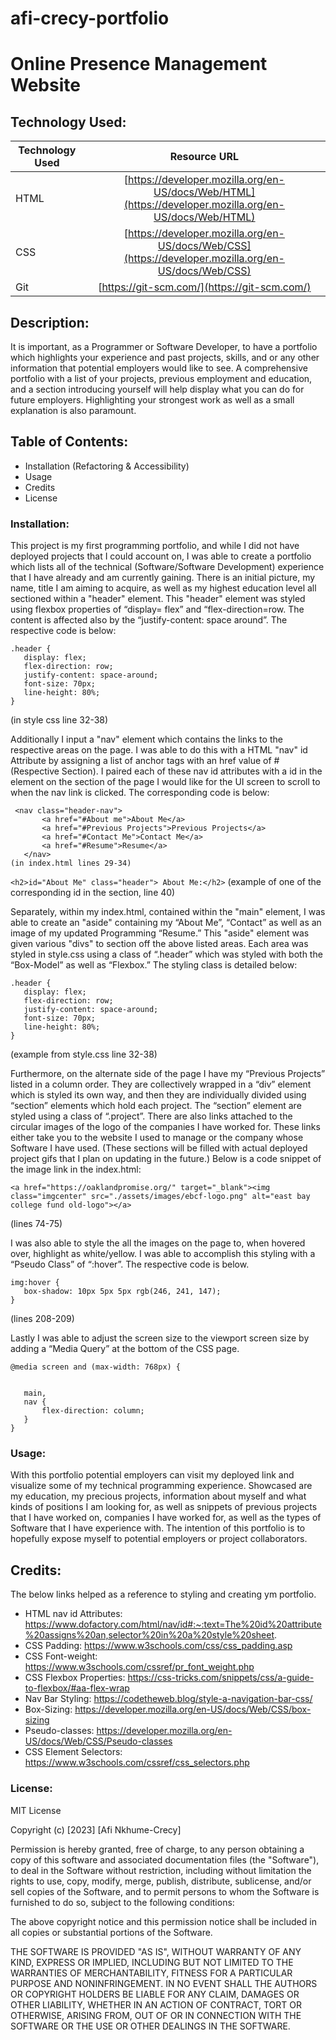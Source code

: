 # afi-crecy-portfolio 

# Online Presence Management Website

## Technology Used:
| Technology Used         | Resource URL           | 
| ------------- |:-------------:| 
| HTML    | [https://developer.mozilla.org/en-US/docs/Web/HTML](https://developer.mozilla.org/en-US/docs/Web/HTML) | 
| CSS     | [https://developer.mozilla.org/en-US/docs/Web/CSS](https://developer.mozilla.org/en-US/docs/Web/CSS)      |   
| Git | [https://git-scm.com/](https://git-scm.com/)     | 

## Description: 

[Visit Deployed Site]: XXX

It is important, as a Programmer or Software Developer, to have a portfolio which highlights your experience and past projects, skills, and or any other information that potential employers would like to see. A comprehensive portfolio with a list of your projects, previous employment and education, and a section introducing yourself will help display what you can do for future employers. Highlighting your strongest work as well as a small explanation is also paramount.


## Table of Contents: 
* Installation (Refactoring & Accessibility)
* Usage
* Credits 
* License


### Installation: 
 This project is my first programming portfolio, and while I did not have deployed projects that I could account on, I was able to create a portfolio which lists all of the technical (Software/Software Development) experience that I have already and am currently gaining. There is an initial picture, my name, title I am aiming to acquire, as well as my highest education level all sectioned within a "header" element. This "header" element was styled using flexbox properties of “display= flex” and “flex-direction=row. The content is affected also by the “justify-content: space around”. The respective code is below:

```
.header {
   display: flex;
   flex-direction: row;
   justify-content: space-around;
   font-size: 70px;
   line-height: 80%;
}
```
(in style css line 32-38)

Additionally I input a "nav" element which contains the links to the respective areas on the page. I was able to do this with a HTML "nav" id Attribute by assigning a list of anchor tags with an href value of #(Respective Section). I paired each of these nav id attributes with a id in the element on the section of the page I would like for the UI screen to scroll to when the nav link is clicked. The corresponding code is below: 

```
 <nav class="header-nav">
       <a href="#About me">About Me</a>
       <a href="#Previous Projects">Previous Projects</a>
       <a href="#Contact Me">Contact Me</a>
       <a href="#Resume">Resume</a>
   </nav>
(in index.html lines 29-34) 
```


`<h2>id="About Me" class="header"> About Me:</h2>`
(example of one of the corresponding id in the section, line 40)


Separately, within my index.html, contained within the "main" element, I was able to create an "aside" containing my “About Me”, “Contact” as well as an image of my updated Programming “Resume.” This "aside" element was given various "divs" to section off the above listed areas. Each area was styled in style.css using a class of “.header” which was styled with both the “Box-Model” as well as “Flexbox.” The styling class is detailed below: 

```
.header {
   display: flex;
   flex-direction: row;
   justify-content: space-around;
   font-size: 70px;
   line-height: 80%;
}
```
(example from style.css line 32-38)

Furthermore, on the alternate side of the page I have my “Previous Projects” listed in a column order. They are collectively wrapped in a “div” element which is styled its own way, and then they are individually divided using “section” elements which hold each project. The “section” element are styled using a class of “.project”. There are also links attached to the circular images of the logo of the companies I have worked for. These links either take you to the website I used to manage or the company whose Software I have used. (These sections will be filled with actual deployed project gifs that I plan on updating in the future.) Below is a code snippet of the image link in the index.html: 

```
<a href="https://oaklandpromise.org/" target="_blank"><img class="imgcenter" src="./assets/images/ebcf-logo.png" alt="east bay college fund old-logo"></a>
```
(lines 74-75)

I was also able to style the all the images on the page to, when hovered over, highlight as white/yellow. I was able to accomplish this styling with a “Pseudo Class” of “:hover”. The respective code is below. 

```
img:hover {
   box-shadow: 10px 5px 5px rgb(246, 241, 147);
}
```
(lines 208-209)

Lastly I was able to adjust the screen size to the viewport screen size by adding a “Media Query” at the bottom of the CSS page. 

```
@media screen and (max-width: 768px) {


   main,
   nav {
       flex-direction: column;
   }
}
```



### Usage: 
With this portfolio potential employers can visit my deployed link and visualize some of my technical programming experience. Showcased are my education, my precious projects, information about myself and what kinds of positions I am looking for, as well as snippets of previous projects that I have worked on, companies I have worked for, as well as the types of Software that I have experience with. The intention of this portfolio is to hopefully expose myself to potential employers or project collaborators. 


## Credits:
The below links helped as a reference to styling and creating ym portfolio. 

* HTML nav id Attributes: https://www.dofactory.com/html/nav/id#:~:text=The%20id%20attribute%20assigns%20an,selector%20in%20a%20style%20sheet. 
* CSS Padding: https://www.w3schools.com/css/css_padding.asp 
* CSS Font-weight: https://www.w3schools.com/cssref/pr_font_weight.php 
* CSS Flexbox Properties: https://css-tricks.com/snippets/css/a-guide-to-flexbox/#aa-flex-wrap 
* Nav Bar Styling: https://codetheweb.blog/style-a-navigation-bar-css/ 
* Box-Sizing: https://developer.mozilla.org/en-US/docs/Web/CSS/box-sizing 
* Pseudo-classes: https://developer.mozilla.org/en-US/docs/Web/CSS/Pseudo-classes 
* CSS Element Selectors: https://www.w3schools.com/cssref/css_selectors.php 

### License:
MIT License

Copyright (c) [2023] [Afi Nkhume-Crecy]

Permission is hereby granted, free of charge, to any person obtaining a copy
of this software and associated documentation files (the "Software"), to deal
in the Software without restriction, including without limitation the rights
to use, copy, modify, merge, publish, distribute, sublicense, and/or sell
copies of the Software, and to permit persons to whom the Software is
furnished to do so, subject to the following conditions:

The above copyright notice and this permission notice shall be included in all
copies or substantial portions of the Software.

THE SOFTWARE IS PROVIDED "AS IS", WITHOUT WARRANTY OF ANY KIND, EXPRESS OR
IMPLIED, INCLUDING BUT NOT LIMITED TO THE WARRANTIES OF MERCHANTABILITY,
FITNESS FOR A PARTICULAR PURPOSE AND NONINFRINGEMENT. IN NO EVENT SHALL THE
AUTHORS OR COPYRIGHT HOLDERS BE LIABLE FOR ANY CLAIM, DAMAGES OR OTHER
LIABILITY, WHETHER IN AN ACTION OF CONTRACT, TORT OR OTHERWISE, ARISING FROM,
OUT OF OR IN CONNECTION WITH THE SOFTWARE OR THE USE OR OTHER DEALINGS IN THE
SOFTWARE. 



